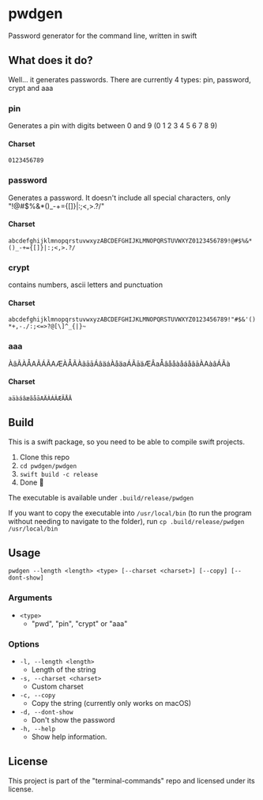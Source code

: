 # pwdgen

Password generator for the command line, written in swift

## What does it do?

Well... it generates passwords. There are currently 4 types: pin, password, crypt and aaa

### pin

Generates a pin with digits between 0 and 9 (0 1 2 3 4 5 6 7 8 9)

#### Charset

`0123456789`

### password

Generates a password. It doesn't include all special characters, only "!@#$%&*()_-+={[]}|:;<,>.?/"

#### Charset

`abcdefghijklmnopqrstuvwxyzABCDEFGHIJKLMNOPQRSTUVWXYZ0123456789!@#$%&*()_-+={[]}|:;<,>.?/`

### crypt

contains numbers, ascii letters and punctuation

#### Charset

``abcdefghijklmnopqrstuvwxyzABCDEFGHIJKLMNOPQRSTUVWXYZ0123456789!"#$&'()*+,-./:;<=>?@[\]^_{|}~``

### aaa

ÀâÃÀÅAÃÁÃAÆÀÅÃÀãāāÁâäáÀåäaÁÃāäÆÂaÅâååàåáåâāÀAàâÁÃà

#### Charset

`aäàáâæãåāAÄÀÁÂÆÃÅĀ`

## Build

This is a swift package, so you need to be able to compile swift projects.

1. Clone this repo
2. `cd pwdgen/pwdgen`
3. `swift build -c release`
4. Done 🎉

The executable is available under `.build/release/pwdgen`

If you want to copy the executable into `/usr/local/bin` (to run the program without needing to navigate to the folder), run `cp .build/release/pwdgen /usr/local/bin`

## Usage

`pwdgen --length <length> <type> [--charset <charset>] [--copy] [--dont-show]`

### Arguments

- `<type>`
    - "pwd", "pin", "crypt" or "aaa"

### Options

- `-l, --length <length>`
    - Length of the string
- `-s, --charset <charset>`
    - Custom charset
- `-c, --copy`
    - Copy the string (currently only works on macOS)
- `-d, --dont-show`
    - Don't show the password
- `-h, --help`
    - Show help information.

## License

This project is part of the "terminal-commands" repo and licensed under its license.
